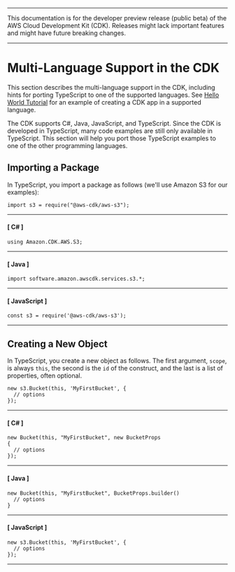 --------

This documentation is for the developer preview release \(public beta\) of the AWS Cloud Development Kit \(CDK\)\. Releases might lack important features and might have future breaking changes\.

--------

# Multi\-Language Support in the CDK<a name="multiple_languages"></a>

This section describes the multi\-language support in the CDK, including hints for porting TypeScript to one of the supported languages\. See [Hello World Tutorial](getting_started.md#hello_world_tutorial) for an example of creating a CDK app in a supported language\.

The CDK supports C\#, Java, JavaScript, and TypeScript\. Since the CDK is developed in TypeScript, many code examples are still only available in TypeScript\. This section will help you port those TypeScript examples to one of the other programming languages\.

## Importing a Package<a name="multiple_languages_import"></a>

In TypeScript, you import a package as follows \(we'll use Amazon S3 for our examples\):

```
import s3 = require("@aws-cdk/aws-s3");
```

------
#### [ C\# ]

```
using Amazon.CDK.AWS.S3;
```

------
#### [ Java ]

```
import software.amazon.awscdk.services.s3.*;
```

------
#### [ JavaScript ]

```
const s3 = require('@aws-cdk/aws-s3');
```

------

## Creating a New Object<a name="multiple_languages_new"></a>

In TypeScript, you create a new object as follows\. The first argument, `scope`, is always `this`, the second is the `id` of the construct, and the last is a list of properties, often optional\.

```
new s3.Bucket(this, 'MyFirstBucket', {
  // options
});
```

------
#### [ C\# ]

```
new Bucket(this, "MyFirstBucket", new BucketProps
{
  // options
});
```

------
#### [ Java ]

```
new Bucket(this, "MyFirstBucket", BucketProps.builder()
  // options
}
```

------
#### [ JavaScript ]

```
new s3.Bucket(this, 'MyFirstBucket', {
  // options
});
```

------